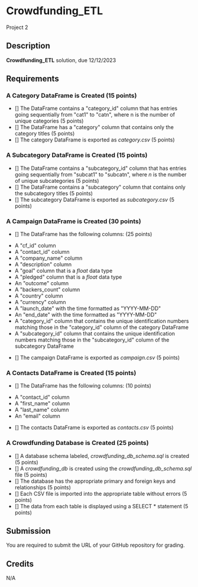 
# Crowdfunding_ETL 
Project 2


## Description 
**Crowdfunding_ETL** solution, due 12/12/2023


## Requirements 
### A Category DataFrame is Created (15 points)
- [] The DataFrame contains a "category_id" column that has entries going sequentially from "cat1" to "catn", where n is the number of unique categories (5 points)
- [] The DataFrame has a "category" column that contains only the category titles (5 points)
- [] The category DataFrame is exported as _category.csv_ (5 points)


### A Subcategory DataFrame is Created (15 points)
- [] The DataFrame contains a "subcategory_id" column that has entries going sequentially from "subcat1" to "subcatn", where _n_ is the number of unique subcategories (5 points)
- [] The DataFrame contains a "subcategory" column that contains only the subcategory titles (5 points)
- [] The subcategory DataFrame is exported as _subcategory.csv_ (5 points)


### A Campaign DataFrame is Created (30 points)
- [] The DataFrame has the following columns: (25 points)
* A "cf_id" column
* A "contact_id" column
* A "company_name" column
* A "description" column
* A "goal" column that is a _float_ data type
* A "pledged" column that is a _float_ data type
* An "outcome" column
* A "backers_count" column
* A "country" column
* A "currency" column
* A "launch_date" with the time formatted as "YYYY-MM-DD"
* An "end_date" with the time formatted as "YYYY-MM-DD"
* A "category_id" column that contains the unique identification numbers matching those in the "category_id" column of the category DataFrame
* A "subcategory_id" column that contains the unique identification numbers matching those in the "subcategory_id" column of the subcategory DataFrame
- [] The campaign DataFrame is exported as _campaign.csv_ (5 points)


### A Contacts DataFrame is Created (15 points)
- [] The DataFrame has the following columns: (10 points)
* A "contact_id" column
* A "first_name" column
* A "last_name" column
* An "email" column
- [] The contacts DataFrame is exported as _contacts.csv_ (5 points)

### A Crowdfunding Database is Created (25 points)
- [] A database schema labeled, _crowdfunding_db_schema.sql_ is created (5 points)
- [] A _crowdfunding_db_ is created using the _crowdfunding_db_schema.sql_ file (5 points)
- [] The database has the appropriate primary and foreign keys and relationships (5 points)
- [] Each CSV file is imported into the appropriate table without errors (5 points)
- [] The data from each table is displayed using a SELECT * statement (5 points)


## Submission
You are required to submit the URL of your GitHub repository for grading.


## Credits 
N/A
